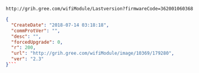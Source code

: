 `http://grih.gree.com/wifiModule/Lastversion?firmwareCode=362001060368`

```json
{
  "CreateDate": "2018-07-14 03:18:18",
  "commProtVer": "",
  "desc": "",
  "forcedUpgrade": 0,
  "r": 200,
  "url": "http://grih.gree.com/wifiModule/image/10369/179280",
  "ver": "2.3"
}```